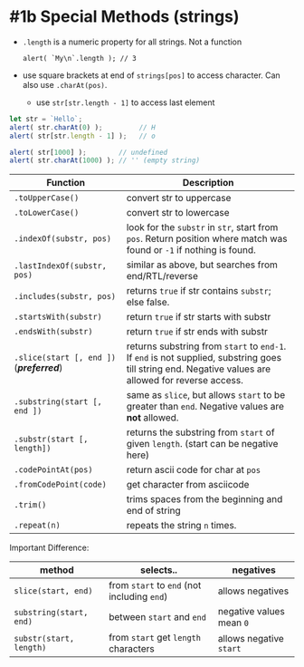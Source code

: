 # #1b Special Methods (strings)

- `.length` is a numeric property for all strings. Not a function

      alert( `My\n`.length ); // 3
      
- use square brackets at end of `strings[pos]` to access character. Can also use `.charAt(pos)`.
    - use `str[str.length - 1]` to access last element
```javascript
let str = `Hello`;
alert( str.charAt(0) );         // H
alert( str[str.length - 1] );   // o

alert( str[1000] );        // undefined
alert( str.charAt(1000) ); // '' (empty string)
```

Function | Description
--|--
`.toUpperCase()` | convert str to uppercase
`.toLowerCase()` | convert str to lowercase
`.indexOf(substr, pos)` | look for the `substr` in `str`, start from `pos`. Return position where match was found or `-1` if nothing is found.
`.lastIndexOf(substr, pos)` | similar as above, but searches from end/RTL/reverse
`.includes(substr, pos)` | returns `true` if str contains `substr`; else false.
`.startsWith(substr)` | return `true` if str starts with substr
`.endsWith(substr)` | return `true` if str ends with substr
`.slice(start [, end ])` (___preferred___) | returns substring from `start` to `end-1`. If `end` is not supplied, substring goes till string end. Negative values are allowed for reverse access.
`.substring(start [, end ])` | same as `slice`, but allows `start` to be greater than `end`. Negative values are __not__ allowed.
`.substr(start [, length])` | returns the substring from `start` of given `length`. (start can be negative here)
`.codePointAt(pos)` | return ascii code for char at `pos`
`.fromCodePoint(code)` | get character from asciicode
`.trim()` | trims spaces from the beginning and end of string
`.repeat(n)` | repeats the string `n` times.

Important Difference:

| method                  | selects..                                   | negatives                |
| ----------------------- | ------------------------------------------- | ------------------------ |
| `slice(start, end)`     | from `start` to `end` (not including `end`) | allows negatives         |
| `substring(start, end)` | between `start` and `end`                   | negative values mean `0` |
| `substr(start, length)` | from `start` get `length` characters        | allows negative `start`  |
